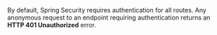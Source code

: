 By default, Spring Security requires authentication for all routes. Any anonymous request to an endpoint requiring authentication returns an **HTTP 401 Unauthorized** error.
